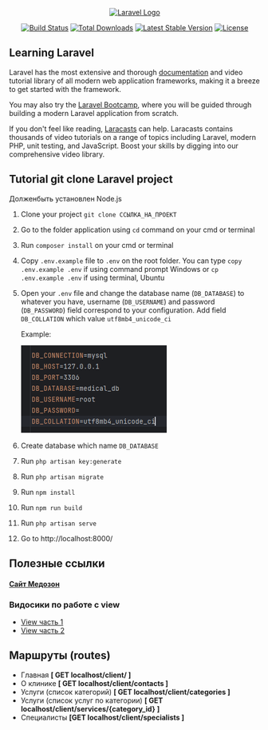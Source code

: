 <p align="center"><a href="https://laravel.com" target="_blank"><img src="https://raw.githubusercontent.com/laravel/art/master/logo-lockup/5%20SVG/2%20CMYK/1%20Full%20Color/laravel-logolockup-cmyk-red.svg" width="400" alt="Laravel Logo"></a></p>

<p align="center">
<a href="https://github.com/laravel/framework/actions"><img src="https://github.com/laravel/framework/workflows/tests/badge.svg" alt="Build Status"></a>
<a href="https://packagist.org/packages/laravel/framework"><img src="https://img.shields.io/packagist/dt/laravel/framework" alt="Total Downloads"></a>
<a href="https://packagist.org/packages/laravel/framework"><img src="https://img.shields.io/packagist/v/laravel/framework" alt="Latest Stable Version"></a>
<a href="https://packagist.org/packages/laravel/framework"><img src="https://img.shields.io/packagist/l/laravel/framework" alt="License"></a>
</p>


## Learning Laravel

Laravel has the most extensive and thorough [documentation](https://laravel.com/docs) and video tutorial library of all modern web application frameworks, making it a breeze to get started with the framework.

You may also try the [Laravel Bootcamp](https://bootcamp.laravel.com), where you will be guided through building a modern Laravel application from scratch.

If you don't feel like reading, [Laracasts](https://laracasts.com) can help. Laracasts contains thousands of video tutorials on a range of topics including Laravel, modern PHP, unit testing, and JavaScript. Boost your skills by digging into our comprehensive video library.


## Tutorial git clone Laravel project

Долженбыть установлен Node.js

1. Clone your project ``git clone ССЫЛКА_НА_ПРОЕКТ``
2. Go to the folder application using ``cd`` command on your cmd or terminal
3. Run ``composer install`` on your cmd or terminal
4. Copy ``.env.example`` file to ``.env`` on the root folder. You can type ``copy .env.example .env`` if using command prompt Windows or ``cp .env.example .env`` if using terminal, Ubuntu
5. Open your ``.env`` file and change the database name (``DB_DATABASE``) to whatever you have, username (``DB_USERNAME``) and password (``DB_PASSWORD``) field correspond to your configuration. Add field ``DB_COLLATION`` which value ``utf8mb4_unicode_ci``

   Example:

   ![img.png](img.png)
6. Create database which name ``DB_DATABASE``
7. Run ``php artisan key:generate``
8. Run ``php artisan migrate``
9. Run ``npm install``
10. Run ``npm run build``
11. Run ``php artisan serve``
12. Go to http://localhost:8000/


## Полезные ссылки

#### [Сайт Медозон ](https://ulmedozon.ru/)

### Видосики по работе с view
- [View часть 1](https://www.youtube.com/watch?v=ySSLtZJtvzI&list=PLd2_Os8Cj3t8pnG4ubQemoqnTwf0VFEtU&index=15)
- [View часть 2](https://www.youtube.com/watch?v=Hrldxy5_x4Y&list=PLd2_Os8Cj3t8pnG4ubQemoqnTwf0VFEtU&index=16)



## Маршруты (routes)

- Главная **[ GET localhost/client/ ]**
- О клинике **[ GET localhost/client/contacts ]**
- Услуги (список категорий) **[ GET localhost/client/categories ]**
- Услуги (список услуг по категории) **[ GET localhost/client/services/{category_id} ]**
- Специалисты **[GET localhost/client/specialists ]**
